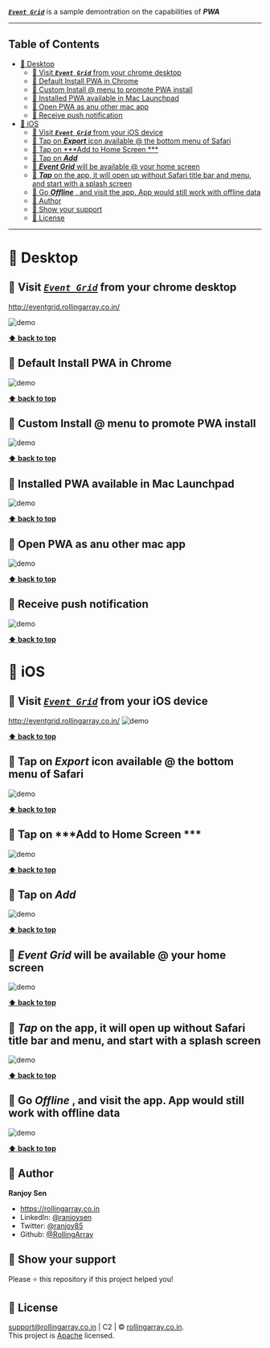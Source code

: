
***[`Event Grid`](http://eventgrid.rollingarray.co.in/)*** is a sample demontration on the capabilities of ***PWA***

---

## Table of Contents
- [:link: Desktop](#link-desktop)
  - [:link: Visit ***`Event Grid`*** from your chrome desktop](#link-visit-event-grid-from-your-chrome-desktop)
  - [:link: Default Install PWA in Chrome](#link-default-install-pwa-in-chrome)
  - [:link: Custom Install @ menu to promote PWA install](#link-custom-install--menu-to-promote-pwa-install)
  - [:link: Installed PWA available in Mac Launchpad](#link-installed-pwa-available-in-mac-launchpad)
  - [:link: Open PWA as anu other mac app](#link-open-pwa-as-anu-other-mac-app)
  - [:link: Receive push notification](#link-receive-push-notification)
- [:link: iOS](#link-ios)
  - [:link: Visit ***`Event Grid`*** from your iOS device](#link-visit-event-grid-from-your-ios-device)
  - [:link: Tap on ***Export*** icon available @ the bottom menu of Safari](#link-tap-on-export-icon-available--the-bottom-menu-of-safari)
  - [:link: Tap on ***Add to Home Screen ***](#link-tap-on-add-to-home-screen-)
  - [:link: Tap on ***Add***](#link-tap-on-add)
  - [:link: ***Event Grid*** will be available @ your home screen](#link-event-grid-will-be-available--your-home-screen)
  - [:link: ***Tap*** on the app, it will open up without Safari title bar and menu, and start with a splash screen](#link-tap-on-the-app-it-will-open-up-without-safari-title-bar-and-menu-and-start-with-a-splash-screen)
  - [:link: Go ***Offline*** , and visit the app. App would still work with offline data](#link-go-offline--and-visit-the-app-app-would-still-work-with-offline-data)
  - [:link: Author](#link-author)
  - [:link: Show your support](#link-show-your-support)
  - [:link: License](#link-license)


---
# :link: Desktop
## :link: Visit ***[`Event Grid`](http://eventgrid.rollingarray.co.in/)*** from your chrome desktop
http://eventgrid.rollingarray.co.in/

<img src="https://github.com/RollingArray/event-grid-app/blob/main/app-shots/desktop-1.png?raw=true" alt="demo"/>

**[⬆ back to top](#table-of-contents)**

## :link: Default Install PWA in Chrome

<img src="https://github.com/RollingArray/event-grid-app/blob/main/app-shots/desktop-2.png?raw=true" alt="demo"/>

**[⬆ back to top](#table-of-contents)**

## :link: Custom Install @ menu to promote PWA install

<img src="https://github.com/RollingArray/event-grid-app/blob/main/app-shots/desktop-3.png?raw=true" alt="demo"/>

**[⬆ back to top](#table-of-contents)**


## :link: Installed PWA available in Mac Launchpad 

<img src="https://github.com/RollingArray/event-grid-app/blob/main/app-shots/desktop-4.png?raw=true" alt="demo"/>

**[⬆ back to top](#table-of-contents)**

## :link: Open PWA as anu other mac app 

<img src="https://github.com/RollingArray/event-grid-app/blob/main/app-shots/desktop-5.png?raw=true" alt="demo"/>

**[⬆ back to top](#table-of-contents)**

## :link: Receive push notification

<img src="https://github.com/RollingArray/event-grid-app/blob/main/app-shots/desktop-6.png?raw=true" alt="demo"/>

**[⬆ back to top](#table-of-contents)**

# :link: iOS
## :link: Visit ***[`Event Grid`](http://eventgrid.rollingarray.co.in/)*** from your iOS device
http://eventgrid.rollingarray.co.in/
<img src="https://github.com/RollingArray/event-grid-app/blob/main/app-shots/ios-1.png?raw=true" alt="demo"/>

**[⬆ back to top](#table-of-contents)**

## :link: Tap on ***Export*** icon available @ the bottom menu of Safari
<img src="https://github.com/RollingArray/event-grid-app/blob/main/app-shots/ios-2.png?raw=true" alt="demo"/>

**[⬆ back to top](#table-of-contents)**

## :link: Tap on ***Add to Home Screen ***
<img src="https://github.com/RollingArray/event-grid-app/blob/main/app-shots/ios-3.png?raw=true" alt="demo"/>

**[⬆ back to top](#table-of-contents)**

## :link: Tap on ***Add***
<img src="https://github.com/RollingArray/event-grid-app/blob/main/app-shots/ios-4.png?raw=true" alt="demo"/>

**[⬆ back to top](#table-of-contents)**

## :link: ***Event Grid*** will be available @ your home screen 
<img src="https://github.com/RollingArray/event-grid-app/blob/main/app-shots/ios-4.png?raw=true" alt="demo"/>

**[⬆ back to top](#table-of-contents)**

## :link: ***Tap*** on the app, it will open up without Safari title bar and menu, and start with a splash screen 
<img src="https://github.com/RollingArray/event-grid-app/blob/main/app-shots/ios-5.png?raw=true" alt="demo"/>

**[⬆ back to top](#table-of-contents)**

## :link: Go ***Offline*** , and visit the app. App would still work with offline data 
<img src="https://github.com/RollingArray/event-grid-app/blob/main/app-shots/ios-6.png?raw=true" alt="demo"/>

**[⬆ back to top](#table-of-contents)**

## :link: Author
**Ranjoy Sen**

- https://rollingarray.co.in
- LinkedIn: [@ranjoysen](Https://www.Linkedin.Com/in/ranjoysen)
- Twitter: [@ranjoy85](Https://twitter.Com/ranjoy85)
- Github: [@RollingArray](https://github.com/RollingArray)

## :link: Show your support

Please ⭐️ this repository if this project helped you!


## :link: License
support@rollingarray.co.in | C2 | © [rollingarray.co.in](http://rollingarray.co.in/).<br />
This project is [Apache](https://github.com/RollingArray/event-grid-app/blob/main/LICENSE) licensed.